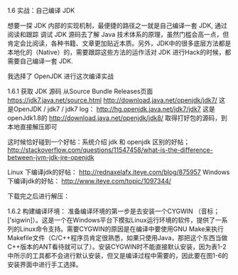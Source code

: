 1.6 实战：自己编译 JDK

想要一探 JDK 内部的实现机制，最便捷的路径之一就是自己编译一套 JDK, 通过阅读和跟踪 调试 JDK 源码去了解 Java 技术体系的原理，虽然门槛会高一点，但肯定会比阅读，各种书籍、文章更加贴近本质。另外，JDK中的很多底层方法都是本地化的（Native）的，需要跟踪这些方法的运作活对 JDK 进行Hack的时候，都需要自己编译一套 JDK.

我选择了 OpenJDK 进行这次编译实战

1.6.1 获取 JDK 源码
从Source Bundle Releases页面 https://jdk7.java.net/source.html
http://download.java.net/openjdk/jdk7/
这是OpenJDK / jdk7 / jdk7 log： http://hg.openjdk.java.net/jdk7/jdk7
这是openJdk1.8的 http://download.java.net/openjdk/jdk8/
取得打好包的源码，到本地直接解压即可


这时候恰好碰到一个好帖：系统介绍 jdk 和 openjdk 区别的好帖；
http://stackoverflow.com/questions/11547458/what-is-the-difference-between-jvm-jdk-jre-openjdk

Linux 下编译jdk的好帖：
http://rednaxelafx.iteye.com/blog/875957
Windows 下编译jdk的好帖：
http://www.iteye.com/topic/1097344/

下载完之后进行解压：

1.6.2 构建编译环境：
准备编译环境的第一步是去安装一个CYGWIN （音标； [’sigwin]）。这是一个在Windows平台下模拟Linux运行环境的软件，提供了一系列的Linux命令支持。需要CYGWIN的原因是在编译中要使用GNU Make来执行Makefile文件（C/C++程序员肯定很熟悉，如果只使用Java，那把这个东西当做C++版本的ANT看待就可以了）。安装CYGWIN时不能直接默认安装，因为表1-2中所示的工具都不会进行默认安装，但又是编译过程中需要的，因此要在图1-6的安装界面中进行手工选择。

